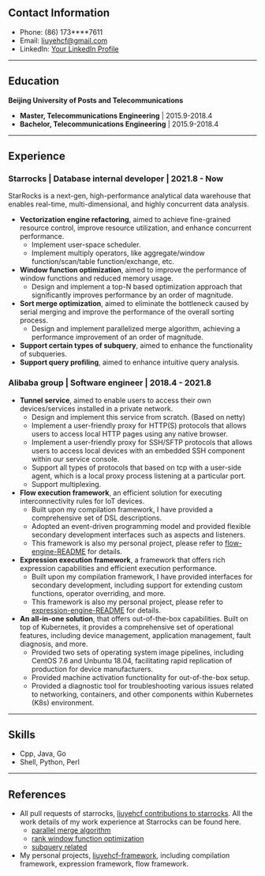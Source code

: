 ## Contact Information

* Phone: (86) 173****7611
* Email: liuyehcf@gmail.com
* LinkedIn: [Your LinkedIn Profile](https://www.linkedin.com/in/yourprofile/)

---

## Education

**Beijing University of Posts and Telecommunications**

*  **Master, Telecommunications Engineering** | 2015.9-2018.4
*  **Bachelor, Telecommunications Engineering** | 2015.9-2018.4

---

## Experience

### Starrocks | Database internal developer | 2021.8 - Now

StarRocks is a next-gen, high-performance analytical data warehouse that enables real-time, multi-dimensional, and highly concurrent data analysis.

* **Vectorization engine refactoring**, aimed to achieve fine-grained resource control, improve resource utilization, and enhance concurrent performance.
   * Implement user-space scheduler.
   * Implement multiply operators, like aggregate/window function/scan/table function/exchange, etc.
* **Window function optimization**, aimed to improve the performance of window functions and reduced memory usage.
   * Design and implement a top-N based optimization approach that significantly improves performance by an order of magnitude.
* **Sort merge optimization**, aimed to eliminate the bottleneck caused by serial merging and improve the performance of the overall sorting process.
   * Design and implement parallelized merge algorithm, achieving a performance improvement of an order of magnitude.
* **Support certain types of subquery**, aimed to enhance the functionality of subqueries.
* **Support query profiling**, aimed to enhance intuitive query analysis.

### Alibaba group | Software engineer | 2018.4 - 2021.8

* **Tunnel service**, aimed to enable users to access their own devices/services installed in a private network.
   * Design and implement this service from scratch. (Based on netty)
   * Implement a user-friendly proxy for HTTP(S) protocols that allows users to access local HTTP pages using any native browser.
   * Implement a user-friendly proxy for SSH/SFTP protocols that allows users to access local devices with an embedded SSH component within our service console.
   * Support all types of protocols that based on tcp with a user-side agent, which is a local proxy process listening at a particular port.
   * Support multiplexing.
* **Flow execution framework**, an efficient solution for executing interconnectivity rules for IoT devices.
   * Built upon my compilation framework, I have provided a comprehensive set of DSL descriptions.
   * Adopted an event-driven programming model and provided flexible secondary development interfaces such as aspects and listeners.
   * This framework is also my personal project, please refer to [flow-engine-README](https://github.com/liuyehcf/liuyehcf-framework/blob/master/flow-engine/README.md) for details.
* **Expression execution framework**, a framework that offers rich expression capabilities and efficient execution performance.
   * Built upon my compilation framework, I have provided interfaces for secondary development, including support for extending custom functions, operator overriding, and more.
   * This framework is also my personal project, please refer to [expression-engine-README](https://github.com/liuyehcf/liuyehcf-framework/blob/master/expression-engine/README.md) for details.
* **An all-in-one solution**, that offers out-of-the-box capabilities. Built on top of Kubernetes, it provides a comprehensive set of operational features, including device management, application management, fault diagnosis, and more.
   * Provided two sets of operating system image pipelines, including CentOS 7.6 and Unbuntu 18.04, facilitating rapid replication of production for device manufacturers.
   * Provided machine activation functionality for out-of-the-box setup.
   * Provided a diagnostic tool for troubleshooting various issues related to networking, containers, and other components within Kubernetes (K8s) environment.

---

## Skills

* Cpp, Java, Go
* Shell, Python, Perl

---

## References

* All pull requests of starrocks, [liuyehcf contributions to starrocks](https://github.com/StarRocks/starrocks/pulls?q=is%3Apr+is%3Aclosed+author%3Aliuyehcf). All the work details of my work experience at Starrocks can be found here.
   * [parallel merge algorithm](https://github.com/StarRocks/starrocks/pulls?q=is%3Apr+is%3Aclosed+author%3Aliuyehcf+parallel+merge)
   * [rank window function optimization](https://github.com/StarRocks/starrocks/pulls?q=is%3Apr+is%3Aclosed+author%3Aliuyehcf+rank+window+function)
   * [subquery related](https://github.com/StarRocks/starrocks/pulls?q=is%3Apr+is%3Aclosed+author%3Aliuyehcf+subquery)
* My personal projects, [liuyehcf-framework](https://github.com/liuyehcf/liuyehcf-framework/tree/master), including compilation framework, expression framework, flow framework.

